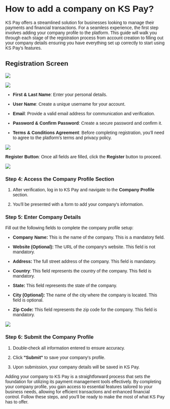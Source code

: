 <style>  body { font-family: "Source Sans 3", sans-serif!important; }</style>
<link href="https://fonts.googleapis.com/css2?family=Source+Sans+3:ital,wght@0,200..900;1,200..900&display=swap" rel="stylesheet">    
<link rel="stylesheet" href="https://fonts.googleapis.com/icon?family=Material+Icons">

# How to add a company on KS Pay?

KS Pay offers a streamlined solution for businesses looking to manage their payments and financial transactions. For a seamless experience, the first step involves adding your company profile to the platform. This guide will walk you through each stage of the registration process from account creation to filling out your company details ensuring you have everything set up correctly to start using KS Pay’s features.

## **Registration Screen**


![](https://docs-images-kalp-studio.s3.ap-south-1.amazonaws.com/KSPAYSTG/Add+Comp/ac1.png)

![](https://docs-images-kalp-studio.s3.ap-south-1.amazonaws.com/KSPAYSTG/Add+Comp/ac2.png)

-   **First & Last Name**: Enter your personal details.
    
-   **User Name**: Create a unique username for your account.
    
-   **Email**: Provide a valid email address for communication and verification.
    
-   **Password & Confirm Password**: Create a secure password and confirm it.
    
-   **Terms & Conditions Agreement**: Before completing registration, you’ll need to agree to the platform’s terms and privacy policy.
    

![](https://docs-images-kalp-studio.s3.ap-south-1.amazonaws.com/KSPAYSTG/Add+Comp/ac3.png)

**Register Button**: Once all fields are filled, click the **Register** button to proceed.

![](https://docs-images-kalp-studio.s3.ap-south-1.amazonaws.com/KSPAYSTG/Add+Comp/ac4.png)

### Step 4: Access the Company Profile Section

1.  After verification, log in to KS Pay and navigate to the **Company Profile** section.
    
2.  You’ll be presented with a form to add your company's information.
    

### Step 5: Enter Company Details

Fill out the following fields to complete the company profile setup:

-   **Company Name:** This is the name of the company. This is a mandatory field.
    
-   **Website (Optional):** The URL of the company's website. This field is not mandatory.
    
-   **Address:** The full street address of the company. This field is mandatory.
    
-   **Country**: This field represents the country of the company. This field is mandatory.
    
-   **State:** This field represents the state of the company.
    
-   **City (Optional):** The name of the city where the company is located. This field is optional.
    
-   **Zip Code:** This field represents the zip code for the company. This field is mandatory.
    

![](https://docs-images-kalp-studio.s3.ap-south-1.amazonaws.com/KSPAYSTG/Add+Comp/ac5.png)

### Step 6: Submit the Company Profile

1.  Double-check all information entered to ensure accuracy.
    
2.  Click **"Submit"** to save your company's profile.
    
3.  Upon submission, your company details will be saved in KS Pay.
    

Adding your company to KS Pay is a straightforward process that sets the foundation for utilizing its payment management tools effectively. By completing your company profile, you gain access to essential features tailored to your business needs, allowing for efficient transactions and enhanced financial control. Follow these steps, and you’ll be ready to make the most of what KS Pay has to offer.
